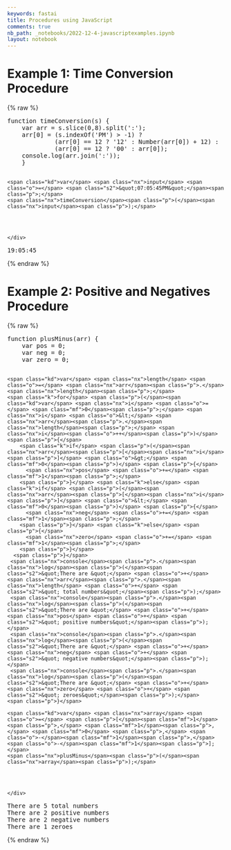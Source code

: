 ```yaml
---
keywords: fastai
title: Procedures using JavaScript
comments: true
nb_path: _notebooks/2022-12-4-javascriptexamples.ipynb
layout: notebook
---
```


<!--
#################################################
### THIS FILE WAS AUTOGENERATED! DO NOT EDIT! ###
#################################################
# file to edit: _notebooks/2022-12-4-javascriptexamples.ipynb
-->

<div class="container" id="notebook-container">
        
<div class="cell border-box-sizing text_cell rendered"><div class="inner_cell">
<div class="text_cell_render border-box-sizing rendered_html">
<h1 id="Example-1:-Time-Conversion-Procedure">Example 1: Time Conversion Procedure<a class="anchor-link" href="#Example-1:-Time-Conversion-Procedure"> </a></h1>
</div>
</div>
</div>
    {% raw %}
    
<div class="cell border-box-sizing code_cell rendered">
<div class="input">

<div class="inner_cell">
    <div class="input_area">
<div class=" highlight hl-javascript"><pre><span></span><span class="kd">function</span> <span class="nx">timeConversion</span><span class="p">(</span><span class="nx">s</span><span class="p">)</span> <span class="p">{</span>
    <span class="kd">var</span> <span class="nx">arr</span> <span class="o">=</span> <span class="nx">s</span><span class="p">.</span><span class="nx">slice</span><span class="p">(</span><span class="mf">0</span><span class="p">,</span><span class="mf">8</span><span class="p">).</span><span class="nx">split</span><span class="p">(</span><span class="s1">&#39;:&#39;</span><span class="p">);</span>
    <span class="nx">arr</span><span class="p">[</span><span class="mf">0</span><span class="p">]</span> <span class="o">=</span> <span class="p">(</span><span class="nx">s</span><span class="p">.</span><span class="nx">indexOf</span><span class="p">(</span><span class="s1">&#39;PM&#39;</span><span class="p">)</span> <span class="o">&gt;</span> <span class="o">-</span><span class="mf">1</span><span class="p">)</span> <span class="o">?</span>
             <span class="p">(</span><span class="nx">arr</span><span class="p">[</span><span class="mf">0</span><span class="p">]</span> <span class="o">==</span> <span class="mf">12</span> <span class="o">?</span> <span class="s1">&#39;12&#39;</span> <span class="o">:</span> <span class="nb">Number</span><span class="p">(</span><span class="nx">arr</span><span class="p">[</span><span class="mf">0</span><span class="p">])</span> <span class="o">+</span> <span class="mf">12</span><span class="p">)</span> <span class="o">:</span>
             <span class="p">(</span><span class="nx">arr</span><span class="p">[</span><span class="mf">0</span><span class="p">]</span> <span class="o">==</span> <span class="mf">12</span> <span class="o">?</span> <span class="s1">&#39;00&#39;</span> <span class="o">:</span> <span class="nx">arr</span><span class="p">[</span><span class="mf">0</span><span class="p">]);</span>
    <span class="nx">console</span><span class="p">.</span><span class="nx">log</span><span class="p">(</span><span class="nx">arr</span><span class="p">.</span><span class="nx">join</span><span class="p">(</span><span class="s1">&#39;:&#39;</span><span class="p">));</span>
    <span class="p">}</span>

    <span class="kd">var</span> <span class="nx">input</span> <span class="o">=</span> <span class="s2">&quot;07:05:45PM&quot;</span><span class="p">;</span>
    <span class="nx">timeConversion</span><span class="p">(</span><span class="nx">input</span><span class="p">);</span>
</pre></div>

    </div>
</div>
</div>

<div class="output_wrapper">
<div class="output">

<div class="output_area">

<div class="output_subarea output_stream output_stdout output_text">
<pre>19:05:45
</pre>
</div>
</div>

</div>
</div>

</div>
    {% endraw %}

<div class="cell border-box-sizing text_cell rendered"><div class="inner_cell">
<div class="text_cell_render border-box-sizing rendered_html">
<h1 id="Example-2:-Positive-and-Negatives-Procedure">Example 2: Positive and Negatives Procedure<a class="anchor-link" href="#Example-2:-Positive-and-Negatives-Procedure"> </a></h1>
</div>
</div>
</div>
    {% raw %}
    
<div class="cell border-box-sizing code_cell rendered">
<div class="input">

<div class="inner_cell">
    <div class="input_area">
<div class=" highlight hl-javascript"><pre><span></span><span class="kd">function</span> <span class="nx">plusMinus</span><span class="p">(</span><span class="nx">arr</span><span class="p">)</span> <span class="p">{</span>
    <span class="kd">var</span> <span class="nx">pos</span> <span class="o">=</span> <span class="mf">0</span><span class="p">;</span>
    <span class="kd">var</span> <span class="nx">neg</span> <span class="o">=</span> <span class="mf">0</span><span class="p">;</span>
    <span class="kd">var</span> <span class="nx">zero</span> <span class="o">=</span> <span class="mf">0</span><span class="p">;</span>
    
    <span class="kd">var</span> <span class="nx">length</span> <span class="o">=</span> <span class="nx">arr</span><span class="p">.</span><span class="nx">length</span><span class="p">;</span>
    <span class="k">for</span> <span class="p">(</span><span class="kd">var</span> <span class="nx">i</span> <span class="o">=</span> <span class="mf">0</span><span class="p">;</span> <span class="nx">i</span> <span class="o">&lt;</span> <span class="nx">arr</span><span class="p">.</span><span class="nx">length</span><span class="p">;</span> <span class="nx">i</span><span class="o">++</span><span class="p">)</span> <span class="p">{</span>
        <span class="k">if</span> <span class="p">(</span><span class="nx">arr</span><span class="p">[</span><span class="nx">i</span><span class="p">]</span> <span class="o">&gt;</span> <span class="mf">0</span><span class="p">)</span> <span class="p">{</span>
          <span class="nx">pos</span> <span class="o">+=</span> <span class="mf">1</span><span class="p">;</span>
        <span class="p">}</span> <span class="k">else</span> <span class="k">if</span> <span class="p">(</span><span class="nx">arr</span><span class="p">[</span><span class="nx">i</span><span class="p">]</span> <span class="o">&lt;</span> <span class="mf">0</span><span class="p">)</span> <span class="p">{</span>
          <span class="nx">neg</span> <span class="o">+=</span> <span class="mf">1</span><span class="p">;</span>
        <span class="p">}</span> <span class="k">else</span> <span class="p">{</span>
          <span class="nx">zero</span> <span class="o">+=</span> <span class="mf">1</span><span class="p">;</span>
        <span class="p">}</span>
      <span class="p">}</span>
     <span class="nx">console</span><span class="p">.</span><span class="nx">log</span><span class="p">(</span><span class="s2">&quot;There are &quot;</span> <span class="o">+</span> <span class="nx">arr</span><span class="p">.</span><span class="nx">length</span> <span class="o">+</span> <span class="s2">&quot; total numbers&quot;</span><span class="p">);</span>
     <span class="nx">console</span><span class="p">.</span><span class="nx">log</span><span class="p">(</span><span class="s2">&quot;There are &quot;</span> <span class="o">+</span> <span class="nx">pos</span> <span class="o">+</span> <span class="s2">&quot; positive numbers&quot;</span><span class="p">);</span>
     <span class="nx">console</span><span class="p">.</span><span class="nx">log</span><span class="p">(</span><span class="s2">&quot;There are &quot;</span> <span class="o">+</span> <span class="nx">neg</span> <span class="o">+</span> <span class="s2">&quot; negative numbers&quot;</span><span class="p">);</span>
     <span class="nx">console</span><span class="p">.</span><span class="nx">log</span><span class="p">(</span><span class="s2">&quot;There are &quot;</span> <span class="o">+</span> <span class="nx">zero</span> <span class="o">+</span> <span class="s2">&quot; zeroes&quot;</span><span class="p">);</span>
    <span class="p">}</span>

    <span class="kd">var</span> <span class="nx">array</span> <span class="o">=</span> <span class="p">[</span><span class="mf">1</span><span class="p">,</span> <span class="mf">1</span><span class="p">,</span> <span class="mf">0</span> <span class="p">,</span> <span class="o">-</span><span class="mf">1</span><span class="p">,</span> <span class="o">-</span><span class="mf">1</span><span class="p">];</span>
    <span class="nx">plusMinus</span><span class="p">(</span><span class="nx">array</span><span class="p">);</span>
</pre></div>

    </div>
</div>
</div>

<div class="output_wrapper">
<div class="output">

<div class="output_area">

<div class="output_subarea output_stream output_stdout output_text">
<pre>There are 5 total numbers
There are 2 positive numbers
There are 2 negative numbers
There are 1 zeroes
</pre>
</div>
</div>

</div>
</div>

</div>
    {% endraw %}

</div>
 

